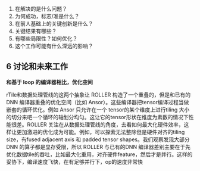1. 在解决的是什么问题？
2. 为何成功，标志/准是什么？
3. 在前人基础上的关键创新是什么？
4. 关键结果有哪些？
5. 有哪些局限性？如何优化？
6. 这个工作可能有什么深远的影响？



## 6 讨论和未来工作
**和基于 loop 的编译器相比，优化空间**

rTile和数据处理管线的这两个抽象让 ROLLER 构造了一个重叠的，但是和已有的 DNN 编译器重叠的优化空间（比如 Ansor）。这些编译器把tensor编译过程当做嵌套的循环优化。例如 Ansor 只允许在一个 tensor的某个维度上进行tiling 大小的切分来吧一个循环的轴划分均匀。这让它的tensor形状在维度为素数的情况下性能很差。ROLLER 关注在从数据处理管线的角度，去看如何最大化硬件效率，这样让更加激进的优化成为可能。例如，可以探索无法整除但是硬件对齐的tiling size，有fused adjacent axis 和 padded tensor shapes。我们观察发现大部分 DNN 的算子都是显存受限，所以 ROLLER 与已有的DNN 编译器差别主要在于先优化数据tile的吞吐，比如最大化重用，对齐硬件feature，然后才是并行。这样的妥协下，编译速度飞快，在有足够并行下，op的速度非常快
